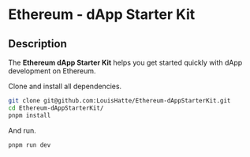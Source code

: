 # Ethereum - dApp Starter Kit

## Description

The **Ethereum dApp Starter Kit** helps you get started quickly with dApp development on Ethereum.

Clone and install all dependencies.

```sh
git clone git@github.com:LouisHatte/Ethereum-dAppStarterKit.git
cd Ethereum-dAppStarterKit/
pnpm install
```

And run.

```sh
pnpm run dev
```
